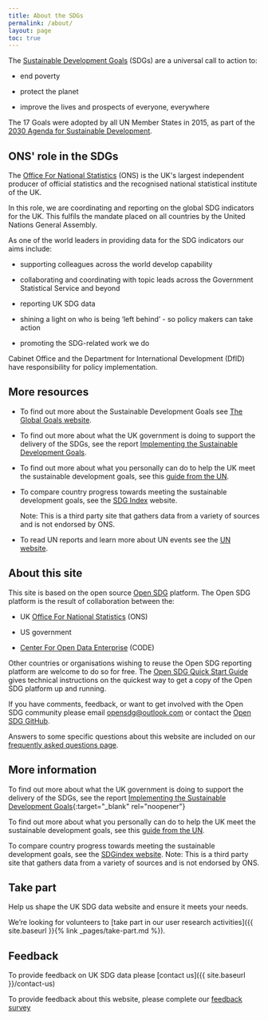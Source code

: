 ```yaml
---
title: About the SDGs
permalink: /about/
layout: page
toc: true
---
```

The [Sustainable Development Goals](https://sdgs.un.org/goals) (SDGs) are a universal call to action to:

  * end poverty
  
  * protect the planet
  
  * improve the lives and prospects of everyone, everywhere

The 17 Goals were adopted by all UN Member States in 2015, as part of the [2030 Agenda for Sustainable Development](https://sdgs.un.org/2030agenda).

## ONS' role in the SDGs
The [Office For National Statistics](https://www.ons.gov.uk/) (ONS) is the UK's largest independent producer of official statistics and the recognised national statistical institute of the UK.

In this role, we are coordinating and reporting on the global SDG indicators for the UK. This fulfils the mandate placed on all countries by the United Nations General Assembly.

As one of the world leaders in providing data for the SDG indicators our aims include: 

  * supporting colleagues across the world develop capability
  
  * collaborating and coordinating with topic leads across the Government Statistical Service and beyond
  
  * reporting UK SDG data
  
  * shining a light on who is being ‘left behind’ - so policy makers can take action 
  
  * promoting the SDG-related work we do
  
Cabinet Office and the Department for International Development (DfID) have responsibility for policy implementation.

## More resources

* To find out more about the Sustainable Development Goals see [The Global Goals website](https://www.globalgoals.org/).

* To find out more about what the UK government is doing to support the delivery of the SDGs, see the report [Implementing the Sustainable Development Goals](https://www.gov.uk/government/publications/implementing-the-sustainable-development-goals/implementing-the-sustainable-development-goals--2).

* To find out more about what you personally can do to help the UK meet the sustainable development goals, see this [guide from the UN](https://www.un.org/sustainabledevelopment/takeaction/).

* To compare country progress towards meeting the sustainable development goals, see the [SDG Index](https://dashboards.sdgindex.org/rankings) website.

  Note: This is a third party site that gathers data from a variety of sources and is not endorsed by ONS.

* To read UN reports and learn more about UN events see the [UN website](https://sdgs.un.org/).

## About this site
This site is based on the open source [Open SDG](https://open-sdg.org) platform. The Open SDG platform is the result of collaboration between the:

  * UK [Office For National Statistics](https://www.ons.gov.uk/) (ONS)
  
  * US government
  
  * [Center For Open Data Enterprise](http://opendataenterprise.org/) (CODE)
    
Other countries or organisations wishing to reuse the Open SDG reporting platform are welcome to do so for free. The [Open SDG Quick Start Guide](https://open-sdg.readthedocs.io/en/latest/quick-start/) gives technical instructions on the quickest way to get a copy of the Open SDG platform up and running.

If you have comments, feedback, or want to get involved with the Open SDG community please email <opensdg@outlook.com> or contact the [Open SDG GitHub](https://github.com/open-sdg/open-sdg/discussions).

Answers to some specific questions about this website are included on our [frequently asked questions page](https://sdgdata.gov.uk/faq/).

## More information 

To find out more about what the UK government is doing to support the delivery of the SDGs, see the report [Implementing the Sustainable Development Goals](https://www.gov.uk/government/publications/implementing-the-sustainable-development-goals/implementing-the-sustainable-development-goals--2){:target="_blank" rel="noopener"}

To find out more about what you personally can do to help the UK meet the sustainable development goals, see this [guide from the UN](https://www.un.org/sustainabledevelopment/takeaction/).

To compare country progress towards meeting the sustainable development goals, see the [SDGindex website](https://dashboards.sdgindex.org/rankings).
Note: This is a third party site that gathers data from a variety of sources and is not endorsed by ONS.


## Take part

Help us shape the UK SDG data website and ensure it meets your needs.

We’re looking for volunteers to [take part in our user research activities]({{ site.baseurl }}{% link _pages/take-part.md %}).

## Feedback
To provide feedback on UK SDG data please [contact us]({{ site.baseurl }}/contact-us)

To provide feedback about this website, please complete our [feedback survey](https://www.surveymonkey.co.uk/r/SDGfeedback)

